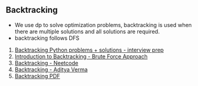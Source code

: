 ## Backtracking

* We use dp to solve optimization problems, backtracking is used when there are multiple solutions and all solutions are required.
* backtracking follows DFS




1. [Backtracking Python problems + solutions - interview prep](https://leetcode.com/problems/letter-combinations-of-a-phone-number/discuss/780232/Backtracking-Python-problems%2B-solutions-interview-prep)
2. [Introduction to Backtracking - Brute Force Approach](https://www.youtube.com/watch?v=DKCbsiDBN6c)
3. [Backtracking - Neetcode](https://www.youtube.com/playlist?list=PLot-Xpze53lf5C3HSjCnyFghlW0G1HHXo)
4. [Backtracking - Aditya Verma](https://www.youtube.com/playlist?list=PL_z_8CaSLPWdbOTog8Jxk9XOjzUs3egMP)
5. [Backtracking PDF](https://jeffe.cs.illinois.edu/teaching/algorithms/book/02-backtracking.pdf)